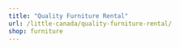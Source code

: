 ```yaml
---
title: "Quality Furniture Rental"
url: /little-canada/quality-furniture-rental/
shop: furniture
---
```

